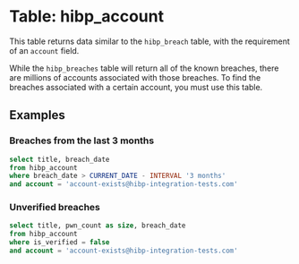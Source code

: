 # Table: hibp_account

This table returns data similar to the `hibp_breach` table, with the requirement of an `account` field.

While the `hibp_breaches` table will return all of the known breaches, there are millions of accounts associated with those
breaches. To find the breaches associated with a certain account, you must use this table.

## Examples

### Breaches from the last 3 months

```sql
select title, breach_date
from hibp_account
where breach_date > CURRENT_DATE - INTERVAL '3 months'
and account = 'account-exists@hibp-integration-tests.com'
```

### Unverified breaches

```sql
select title, pwn_count as size, breach_date
from hibp_account
where is_verified = false
and account = 'account-exists@hibp-integration-tests.com'
```
